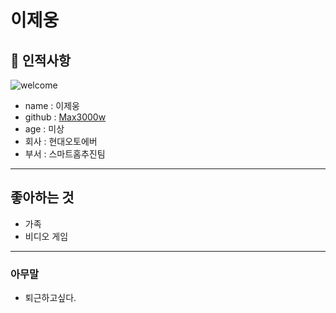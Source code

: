 # 이제웅

## 🥸 인적사항
![welcome](https://www.google.com/url?sa=i&url=https%3A%2F%2Fm.ppomppu.co.kr%2Fnew%2Fbbs_view.php%3Fid%3Dfreeboard%26no%3D6154172&psig=AOvVaw0cA0zfPOCWC3lxoM36IXSr&ust=1730170575462000&source=images&cd=vfe&opi=89978449&ved=0CBEQjRxqFwoTCIDho-aJsIkDFQAAAAAdAAAAABAE)
- name : 이제웅
- github : [Max3000w](https://github.com/Max3000w)
- age : 미상
- 회사 : 현대오토에버
- 부서 : 스마트홈추진팀

* * *

##  좋아하는 것

- 가족
- 비디오 게임

* * *

###  아무말

- 퇴근하고싶다.